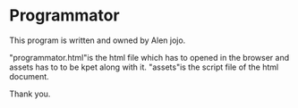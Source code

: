 # Programmator
This program is written and owned by Alen jojo.

"programmator.html"is the html file which has to opened in the browser and assets has to to be kpet along with it.
"assets"is the script file of the html document.


Thank you.